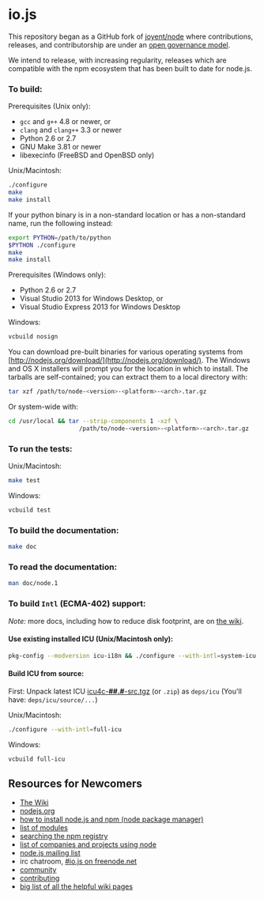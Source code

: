 io.js
===

This repository began as a GitHub fork of
[joyent/node](https://github.com/joyent/node) where contributions,
releases, and contributorship are under an
[open governance model](./CONTRIBUTING.md#governance).

We intend to release, with increasing regularity, releases which are
compatible with the npm ecosystem that has been built to date for node.js.

### To build:

Prerequisites (Unix only):

* `gcc` and `g++` 4.8 or newer, or
* `clang` and `clang++` 3.3 or newer
* Python 2.6 or 2.7
* GNU Make 3.81 or newer
* libexecinfo (FreeBSD and OpenBSD only)

Unix/Macintosh:

```sh
./configure
make
make install
```

If your python binary is in a non-standard location or has a
non-standard name, run the following instead:

```sh
export PYTHON=/path/to/python
$PYTHON ./configure
make
make install
```

Prerequisites (Windows only):

* Python 2.6 or 2.7
* Visual Studio 2013 for Windows Desktop, or
* Visual Studio Express 2013 for Windows Desktop

Windows:

```sh
vcbuild nosign
```

You can download pre-built binaries for various operating systems from
[http://nodejs.org/download/](http://nodejs.org/download/).  The Windows
and OS X installers will prompt you for the location in which to install.
The tarballs are self-contained; you can extract them to a local directory
with:

```sh
tar xzf /path/to/node-<version>-<platform>-<arch>.tar.gz
```

Or system-wide with:

```sh
cd /usr/local && tar --strip-components 1 -xzf \
                    /path/to/node-<version>-<platform>-<arch>.tar.gz
```

### To run the tests:

Unix/Macintosh:

```sh
make test
```

Windows:

```sh
vcbuild test
```

### To build the documentation:

```sh
make doc
```

### To read the documentation:

```sh
man doc/node.1
```

### To build `Intl` (ECMA-402) support:

*Note:* more docs, including how to reduce disk footprint, are on
[the wiki](https://github.com/joyent/node/wiki/Intl).

#### Use existing installed ICU (Unix/Macintosh only):

```sh
pkg-config --modversion icu-i18n && ./configure --with-intl=system-icu
```

#### Build ICU from source:

First: Unpack latest ICU
  [icu4c-**##.#**-src.tgz](http://icu-project.org/download) (or `.zip`)
  as `deps/icu` (You'll have: `deps/icu/source/...`)

Unix/Macintosh:

```sh
./configure --with-intl=full-icu
```

Windows:

```sh
vcbuild full-icu
```

Resources for Newcomers
---
  - [The Wiki](https://github.com/joyent/node/wiki)
  - [nodejs.org](http://nodejs.org/)
  - [how to install node.js and npm (node package manager)](http://www.joyent.com/blog/installing-node-and-npm/)
  - [list of modules](https://github.com/joyent/node/wiki/modules)
  - [searching the npm registry](http://npmjs.org/)
  - [list of companies and projects using node](https://github.com/joyent/node/wiki/Projects,-Applications,-and-Companies-Using-Node)
  - [node.js mailing list](http://groups.google.com/group/nodejs)
  - irc chatroom, [#io.js on freenode.net](http://webchat.freenode.net?channels=io.js&uio=d4)
  - [community](https://github.com/joyent/node/wiki/Community)
  - [contributing](https://github.com/joyent/node/wiki/Contributing)
  - [big list of all the helpful wiki pages](https://github.com/joyent/node/wiki/_pages)
